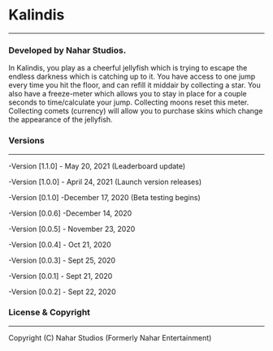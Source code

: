 # Kalindis

---

### Developed by Nahar Studios. 

In Kalindis, you play as a cheerful jellyfish which is trying to escape the endless darkness which is catching up to it. You have access to one jump every time you hit the floor, and can refill it middair by collecting a star. You also have a freeze-meter which allows you to stay in place for a couple seconds to time/calculate your jump. Collecting moons reset this meter. Collecting comets (currency) will allow you to purchase skins which change the appearance of the jellyfish. 


### Versions
---

-Version [1.1.0] - May 20, 2021 (Leaderboard update)

-Version [1.0.0] - April 24, 2021 (Launch version releases)

-Version [0.1.0] -December 17, 2020 (Beta testing begins)

-Version [0.0.6] -December 14, 2020

-Version [0.0.5] - November 23, 2020

-Version [0.0.4] - Oct 21, 2020

-Version [0.0.3] - Sept 25, 2020

-Version [0.0.1] - Sept 21, 2020

-Version [0.0.2] - Sept 22, 2020




### License & Copyright
---

Copyright (C) Nahar Studios (Formerly Nahar Entertainment)

